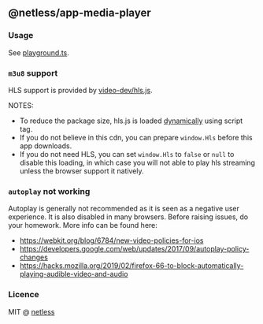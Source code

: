 ## @netless/app-media-player

### Usage

See [playground.ts](./playground.ts).

### `m3u8` support

HLS support is provided by [video-dev/hls.js](https://github.com/video-dev/hls.js).

NOTES:

- To reduce the package size, hls.js is loaded [dynamically](https://cdn.jsdelivr.net/npm/hls.js/) using script tag.
- If you do not believe in this cdn, you can prepare `window.Hls` before this app downloads.
- If you do not need HLS, you can set `window.Hls` to `false` or `null` to disable this loading, in which case you will not able to play hls streaming unless the browser support it natively.

### `autoplay` not working

Autoplay is generally not recommended as it is seen as a negative user experience. It is also disabled in many browsers. Before raising issues, do your homework. More info can be found here:

- https://webkit.org/blog/6784/new-video-policies-for-ios
- https://developers.google.com/web/updates/2017/09/autoplay-policy-changes
- https://hacks.mozilla.org/2019/02/firefox-66-to-block-automatically-playing-audible-video-and-audio

### Licence

MIT @ [netless](https://github.com/netless-io)

